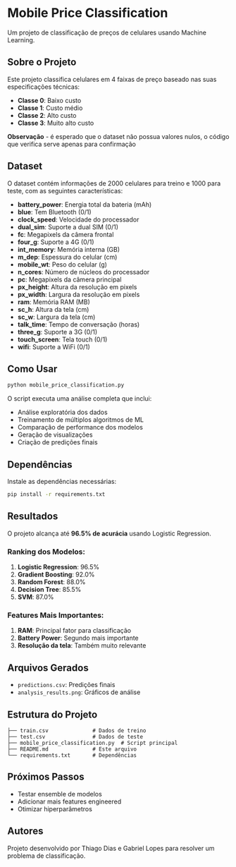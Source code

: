 # Mobile Price Classification

Um projeto de classificação de preços de celulares usando Machine Learning.

## Sobre o Projeto

Este projeto classifica celulares em 4 faixas de preço baseado nas suas especificações técnicas:
- **Classe 0**: Baixo custo
- **Classe 1**: Custo médio  
- **Classe 2**: Alto custo
- **Classe 3**: Muito alto custo

**Observação** - é esperado que o dataset não possua valores nulos, o código que verifica serve apenas para confirmação

## Dataset

O dataset contém informações de 2000 celulares para treino e 1000 para teste, com as seguintes características:
- **battery_power**: Energia total da bateria (mAh)
- **blue**: Tem Bluetooth (0/1)
- **clock_speed**: Velocidade do processador
- **dual_sim**: Suporte a dual SIM (0/1)
- **fc**: Megapixels da câmera frontal
- **four_g**: Suporte a 4G (0/1)
- **int_memory**: Memória interna (GB)
- **m_dep**: Espessura do celular (cm)
- **mobile_wt**: Peso do celular (g)
- **n_cores**: Número de núcleos do processador
- **pc**: Megapixels da câmera principal
- **px_height**: Altura da resolução em pixels
- **px_width**: Largura da resolução em pixels
- **ram**: Memória RAM (MB)
- **sc_h**: Altura da tela (cm)
- **sc_w**: Largura da tela (cm)
- **talk_time**: Tempo de conversação (horas)
- **three_g**: Suporte a 3G (0/1)
- **touch_screen**: Tela touch (0/1)
- **wifi**: Suporte a WiFi (0/1)

## Como Usar

```bash
python mobile_price_classification.py
```

O script executa uma análise completa que inclui:
- Análise exploratória dos dados
- Treinamento de múltiplos algoritmos de ML
- Comparação de performance dos modelos
- Geração de visualizações
- Criação de predições finais

## Dependências

Instale as dependências necessárias:

```bash
pip install -r requirements.txt
```

## Resultados

O projeto alcança até **96.5% de acurácia** usando Logistic Regression.

### Ranking dos Modelos:
1. **Logistic Regression**: 96.5%
2. **Gradient Boosting**: 92.0%
3. **Random Forest**: 88.0%
4. **Decision Tree**: 85.5%
5. **SVM**: 87.0%

### Features Mais Importantes:
1. **RAM**: Principal fator para classificação
2. **Battery Power**: Segundo mais importante
3. **Resolução da tela**: Também muito relevante

## Arquivos Gerados

- `predictions.csv`: Predições finais
- `analysis_results.png`: Gráficos de análise

## Estrutura do Projeto

```
├── train.csv              # Dados de treino
├── test.csv               # Dados de teste
├── mobile_price_classification.py  # Script principal
├── README.md              # Este arquivo
└── requirements.txt       # Dependências
```

## Próximos Passos

- Testar ensemble de modelos
- Adicionar mais features engineered
- Otimizar hiperparâmetros

## Autores

Projeto desenvolvido por Thiago Dias e Gabriel Lopes para resolver um problema de classificação.

